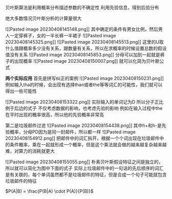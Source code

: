 贝叶斯算法是利用概率分布描述参数的不确定性
利用先验信息，得到后验分布

绝大多数情况贝叶斯分析的计算量很大

![[Pasted image 20230408145148.png]]
其中确定的条件有男女比例，然后男人一定穿裤子，女的一半长裤一半裙子
![[Pasted image 20230408145325.png]]
![[Pasted image 20230408145513.png]]
这里的U取什么值跟概率多少没有关系，跟数量有关系，所以在求概率的时候设置总数的假设值没有关系
![[Pasted image 20230408145853.png]]
分母可以加到一起就是裤子的出现概率
![[Pasted image 20230408150007.png]]
就可以化简为贝叶斯公式

**两个实际应用**
首先是拼写纠正的案例
![[Pasted image 20230408150231.png]]
例如输入tha的时候，会出现有选择than或者the等等词汇的可能性，我们就可以得出一些可能性

![[Pasted image 20230408153322.png]]
实际输入的单词记为D
所以分子正比例于后边的式子
不仅考虑数据的影响，也考虑先验的影响
例如在输入过程中the在平时出现的概率很高，所以他的先验概率非常高

第二是垃圾邮件过滤
![[Pasted image 20230408154438.png]]
其中h+和h-是先验概率，分母PD因为是同一封邮件，所以都一样
![[Pasted image 20230408154912.png]]
把邮件中的词汇拆开，根据一个个词出现在垃圾邮件中的条件概率，乘在一起就形成一个概率，但是这个乘法就会做的越来越复杂越来越难，对算力的消耗就更大

![[Pasted image 20230408155055.png]]
朴素贝叶斯假设特征之间是独立的，所以就可以简化为图中下面的式子
实际上垃圾邮件中的一句话的先后顺序的词汇是有关联的，每个单词虽然都不是垃圾邮件的特征，但是合成一个句子可能就包含垃圾邮件的特征

$P(A|B) = \frac{P(B|A) \cdot P(A)}{P(B)}$
